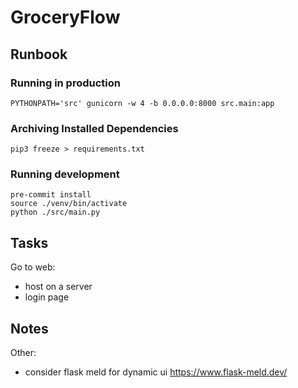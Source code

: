 # GroceryFlow

## Runbook

### Running in production

```
PYTHONPATH='src' gunicorn -w 4 -b 0.0.0.0:8000 src.main:app
```

### Archiving Installed Dependencies

```
pip3 freeze > requirements.txt
```

### Running development

```
pre-commit install
source ./venv/bin/activate
python ./src/main.py
```

## Tasks

Go to web:
- host on a server
- login page


## Notes

Other:
- consider flask meld for dynamic ui https://www.flask-meld.dev/
